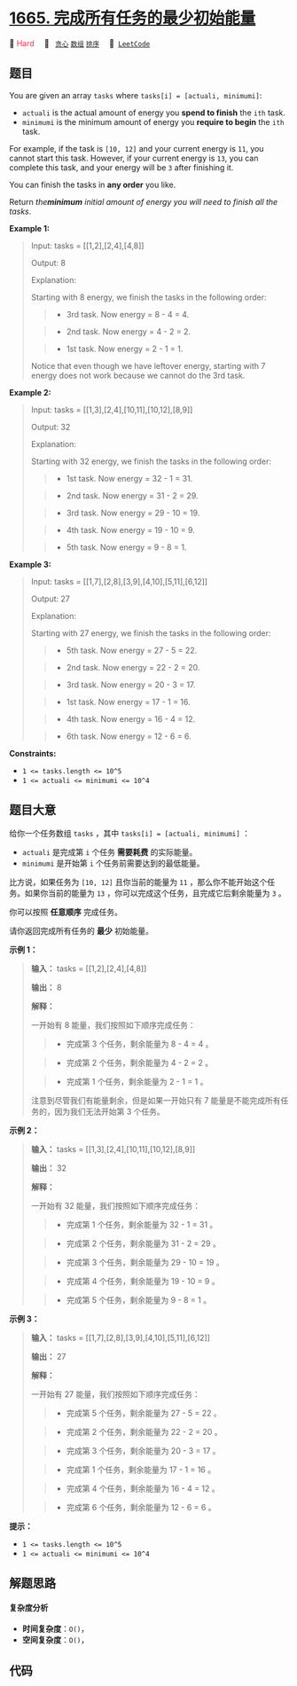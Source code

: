 # [1665. 完成所有任务的最少初始能量](https://leetcode.com/problems/minimum-initial-energy-to-finish-tasks)

🔴 <font color=#ff334b>Hard</font>&emsp; 🔖&ensp; [`贪心`](/tag/greedy.md) [`数组`](/tag/array.md) [`排序`](/tag/sorting.md)&emsp; 🔗&ensp;[`LeetCode`](https://leetcode.com/problems/minimum-initial-energy-to-finish-tasks)

## 题目

You are given an array `tasks` where `tasks[i] = [actuali, minimumi]`:

  * `actuali` is the actual amount of energy you **spend to finish** the `ith` task.
  * `minimumi` is the minimum amount of energy you **require to begin** the `ith` task.

For example, if the task is `[10, 12]` and your current energy is `11`, you
cannot start this task. However, if your current energy is `13`, you can
complete this task, and your energy will be `3` after finishing it.

You can finish the tasks in **any order** you like.

Return _the**minimum** initial amount of energy you will need_ _to finish all
the tasks_.



**Example 1:**

> Input: tasks = [[1,2],[2,4],[4,8]]
> 
> Output: 8
> 
> Explanation:
> 
> Starting with 8 energy, we finish the tasks in the following order:
> 
> > - 3rd task. Now energy = 8 - 4 = 4.
> 
> > - 2nd task. Now energy = 4 - 2 = 2.
> 
> > - 1st task. Now energy = 2 - 1 = 1.
> 
> Notice that even though we have leftover energy, starting with 7 energy does not work because we cannot do the 3rd task.

**Example 2:**

> Input: tasks = [[1,3],[2,4],[10,11],[10,12],[8,9]]
> 
> Output: 32
> 
> Explanation:
> 
> Starting with 32 energy, we finish the tasks in the following order:
> 
> > - 1st task. Now energy = 32 - 1 = 31.
> 
> > - 2nd task. Now energy = 31 - 2 = 29.
> 
> > - 3rd task. Now energy = 29 - 10 = 19.
> 
> > - 4th task. Now energy = 19 - 10 = 9.
> 
> > - 5th task. Now energy = 9 - 8 = 1.

**Example 3:**

> Input: tasks = [[1,7],[2,8],[3,9],[4,10],[5,11],[6,12]]
> 
> Output: 27
> 
> Explanation:
> 
> Starting with 27 energy, we finish the tasks in the following order:
> 
> > - 5th task. Now energy = 27 - 5 = 22.
> 
> > - 2nd task. Now energy = 22 - 2 = 20.
> 
> > - 3rd task. Now energy = 20 - 3 = 17.
> 
> > - 1st task. Now energy = 17 - 1 = 16.
> 
> > - 4th task. Now energy = 16 - 4 = 12.
> 
> > - 6th task. Now energy = 12 - 6 = 6.

**Constraints:**

  * `1 <= tasks.length <= 10^5`
  * `1 <= actual​i <= minimumi <= 10^4`


## 题目大意

给你一个任务数组 `tasks` ，其中 `tasks[i] = [actuali, minimumi]` ：

  * `actuali` 是完成第 `i` 个任务 **需要耗费** 的实际能量。
  * `minimumi` 是开始第 `i` 个任务前需要达到的最低能量。

比方说，如果任务为 `[10, 12]` 且你当前的能量为 `11` ，那么你不能开始这个任务。如果你当前的能量为 `13`
，你可以完成这个任务，且完成它后剩余能量为 `3` 。

你可以按照 **任意顺序** 完成任务。

请你返回完成所有任务的 **最少** 初始能量。

**示例 1：**

> 
> 
> 
> 
> 
> **输入：** tasks = [[1,2],[2,4],[4,8]]
> 
> **输出：** 8
> 
> **解释：**
> 
> 一开始有 8 能量，我们按照如下顺序完成任务：
> 
> > - 完成第 3 个任务，剩余能量为 8 - 4 = 4 。
> 
> > - 完成第 2 个任务，剩余能量为 4 - 2 = 2 。
> 
> > - 完成第 1 个任务，剩余能量为 2 - 1 = 1 。
> 
> 注意到尽管我们有能量剩余，但是如果一开始只有 7 能量是不能完成所有任务的，因为我们无法开始第 3 个任务。

**示例 2：**

> 
> 
> 
> 
> 
> **输入：** tasks = [[1,3],[2,4],[10,11],[10,12],[8,9]]
> 
> **输出：** 32
> 
> **解释：**
> 
> 一开始有 32 能量，我们按照如下顺序完成任务：
> 
> > - 完成第 1 个任务，剩余能量为 32 - 1 = 31 。
> 
> > - 完成第 2 个任务，剩余能量为 31 - 2 = 29 。
> 
> > - 完成第 3 个任务，剩余能量为 29 - 10 = 19 。
> 
> > - 完成第 4 个任务，剩余能量为 19 - 10 = 9 。
> 
> > - 完成第 5 个任务，剩余能量为 9 - 8 = 1 。

**示例 3：**

> 
> 
> 
> 
> 
> **输入：** tasks = [[1,7],[2,8],[3,9],[4,10],[5,11],[6,12]]
> 
> **输出：** 27
> 
> **解释：**
> 
> 一开始有 27 能量，我们按照如下顺序完成任务：
> 
> > - 完成第 5 个任务，剩余能量为 27 - 5 = 22 。
> 
> > - 完成第 2 个任务，剩余能量为 22 - 2 = 20 。
> 
> > - 完成第 3 个任务，剩余能量为 20 - 3 = 17 。
> 
> > - 完成第 1 个任务，剩余能量为 17 - 1 = 16 。
> 
> > - 完成第 4 个任务，剩余能量为 16 - 4 = 12 。
> 
> > - 完成第 6 个任务，剩余能量为 12 - 6 = 6 。
> 
> 

**提示：**

  * `1 <= tasks.length <= 10^5`
  * `1 <= actual​i <= minimumi <= 10^4`


## 解题思路

#### 复杂度分析

- **时间复杂度**：`O()`，
- **空间复杂度**：`O()`，

## 代码

```javascript

```